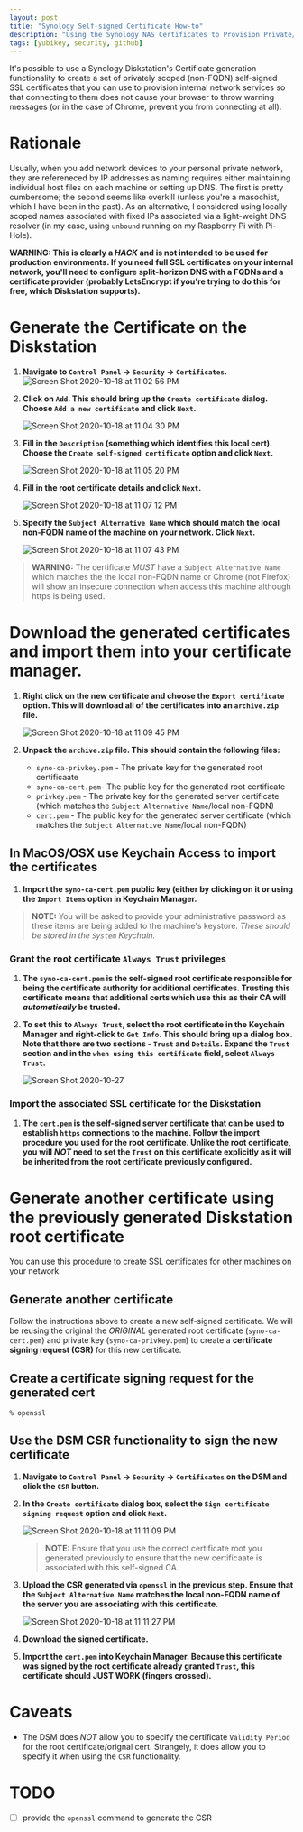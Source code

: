```yaml
---
layout: post
title: "Synology Self-signed Certificate How-to"
description: "Using the Synology NAS Certificates to Provision Private/Locally Scoped Self-signed SSL Certificates"
tags: [yubikey, security, github]
---
```


It's possible to use a Synology Diskstation's Certificate generation functionality to create a set of privately scoped (non-FQDN) self-signed SSL certificates that you can use to provision internal network services so that connecting to them does not cause your browser to throw warning messages (or in the case of Chrome, prevent you from connecting at all).

# Rationale

Usually, when you add network devices to your personal private network, they are refereneced by IP addresses as naming requires either maintaining individual host files on each machine or setting up DNS. The first is pretty cumbersome; the second seems like overkill (unless you're a masochist, which I have been in the past). As an alternative, I considered using locally scoped names associated with fixed IPs associated via a light-weight DNS resolver (in my case, using `unbound` running on my Raspberry Pi with Pi-Hole).

**WARNING: This is clearly a *HACK* and is not intended to be used for production environments. If you need full SSL certificates on your internal network, you'll need to configure split-horizon DNS with a FQDNs and a certificate provider (probably LetsEncrypt if you're trying to do this for free, which Diskstation supports).**

# Generate the Certificate on the Diskstation

1. **Navigate to `Control Panel` -> `Security` -> `Certificates`.** ![Screen Shot 2020-10-18 at 11 02 56 PM](https://user-images.githubusercontent.com/165323/96403659-234dcd00-1196-11eb-9c89-9e7366b7fa64.png)

1. **Click on `Add`. This should bring up the `Create certificate` dialog. Choose `Add a new certificate` and click `Next`.**

   ![Screen Shot 2020-10-18 at 11 04 30 PM](https://user-images.githubusercontent.com/165323/96403728-52643e80-1196-11eb-8289-cfc37b2a2373.png)

1. **Fill in the `Description` (something which identifies this local cert). Choose the `Create self-signed certificate` option and click `Next`.**

   ![Screen Shot 2020-10-18 at 11 05 20 PM](https://user-images.githubusercontent.com/165323/96403786-6f007680-1196-11eb-8927-fe925687732a.png)

1. **Fill in the root certificate details and click `Next`.**

   ![Screen Shot 2020-10-18 at 11 07 12 PM](https://user-images.githubusercontent.com/165323/96403919-c3a3f180-1196-11eb-99f6-d7d49307fac0.png)

1. **Specify the `Subject Alternative Name` which should match the local non-FQDN name of the machine on your network. Click `Next`.**

   ![Screen Shot 2020-10-18 at 11 07 43 PM](https://user-images.githubusercontent.com/165323/96403926-ca326900-1196-11eb-97ac-b21bb33cb3c8.png)

> **WARNING:** The certificate _MUST_ have a `Subject Alternative Name` which matches the the local non-FQDN name or Chrome (not Firefox) will show an insecure connection when access this machine although https is being used.

# Download the generated certificates and import them into your certificate manager.

1. **Right click on the new certificate and choose the `Export certificate` option. This will download all of the certificates into an `archive.zip` file.**

   ![Screen Shot 2020-10-18 at 11 09 45 PM](https://user-images.githubusercontent.com/165323/96404032-12518b80-1197-11eb-948b-84d06d77fe06.png)

1. **Unpack the `archive.zip` file. This should contain the following files:**

    - `syno-ca-privkey.pem` - The private key for the generated root certificaate
    - `syno-ca-cert.pem`- The public key for the generated root certificate
    - `privkey.pem` - The private key for the generated server certificate (which matches the `Subject Alternative Name`/local non-FQDN)
    - `cert.pem` - The public key for the generated server certificate (which matches the `Subject Alternative Name`/local non-FQDN)

## In MacOS/OSX use Keychain Access to import the certificates

1. **Import the `syno-ca-cert.pem` public key (either by clicking on it or using the `Import Items` option in Keychain Manager.**

> **NOTE:** You will be asked to provide your administrative password as these items are being added to the machine's keystore. _These should be stored in the `System` Keychain._

### Grant the root certificate `Always Trust` privileges

1. **The `syno-ca-cert.pem` is the self-signed root certificate responsible for being the certificate authority for additional certificates. Trusting this certificate means that additional certs which use this as their CA will _automatically_ be trusted.**

1. **To set this to `Always Trust`, select the root certificate in the Keychain Manager and right-click to `Get Info`. This should bring up a dialog box. Note that there are two sections - `Trust` and `Details`. Expand the `Trust` section and in the `when using this certificate` field, select `Always Trust`.**

   ![Screen Shot 2020-10-27](https://user-images.githubusercontent.com/165323/97377417-95549f00-1885-11eb-9e65-092758e1c7ba.png)

### Import the associated SSL certificate for the Diskstation

1. **The `cert.pem` is the self-signed server certificate that can be used to establish `https` connections to the machine. Follow the import procedure you used for the root certificate. Unlike the root certificate, you will _NOT_ need to set the `Trust` on this certificate explicitly as it will be inherited from the root certificate previously configured.**

# Generate another certificate using the previously generated Diskstation root certificate

You can use this procedure to create SSL certificates for other machines on your network.

## Generate another certificate

Follow the instructions above to create a new self-signed certificate. We will be reusing the original the _ORIGINAL_ generated root certificate (`syno-ca-cert.pem`) and private key (`syno-ca-privkey.pem`) to create a **certificate signing request (CSR)** for this new certificate.

## Create a certificate signing request for the generated cert

```console
% openssl 
```

## Use the DSM CSR functionality to sign the new certificate

1. **Navigate to `Control Panel` -> `Security` -> `Certificates` on the DSM and click the `CSR` button.**

1. **In the `Create certificate` dialog box, select the `Sign certificate signing request` option and click `Next`.**

   ![Screen Shot 2020-10-18 at 11 11 09 PM](https://user-images.githubusercontent.com/165323/96404105-4927a180-1197-11eb-81ae-955e13eafb16.png)

   > **NOTE:** Ensure that you use the correct certificate root you generated previously to ensure that the new certificaate is associated with this self-signed CA.

1. **Upload the CSR generated via `openssl` in the previous step. Ensure that the `Subject Alternative Name` matches the local non-FQDN name of the server you are associating with this certificate.**

   ![Screen Shot 2020-10-18 at 11 11 27 PM](https://user-images.githubusercontent.com/165323/96404120-4fb61900-1197-11eb-8999-2bef1120ed1c.png)

1. **Download the signed certificate.**

1. **Import the `cert.pem` into Keychain Manager. Because this certificate was signed by the root certificate already granted `Trust`, this certificate should JUST WORK (fingers crossed).**

# Caveats

- The DSM does _NOT_ allow you to specify the certificate `Validity Period` for the root certificate/orignal cert. Strangely, it does allow you to specify it when using the `CSR` functionality.

# TODO

- [ ] provide the `openssl` command to generate the CSR